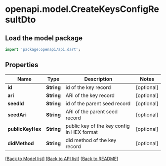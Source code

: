 # openapi.model.CreateKeysConfigResultDto

## Load the model package

```dart
import 'package:openapi/api.dart';
```

## Properties

| Name             | Type       | Description                                | Notes      |
| ---------------- | ---------- | ------------------------------------------ | ---------- |
| **id**           | **String** | id of the key record                       | [optional] |
| **ari**          | **String** | ARI of the key record                      | [optional] |
| **seedId**       | **String** | id of the parent seed record               | [optional] |
| **seedAri**      | **String** | ARI of the parent seed record              | [optional] |
| **publicKeyHex** | **String** | public key of the key config in HEX format | [optional] |
| **didMethod**    | **String** | did method of the key record               | [optional] |

[[Back to Model list]](../README.md#documentation-for-models) [[Back to API list]](../README.md#documentation-for-api-endpoints) [[Back to README]](../README.md)

